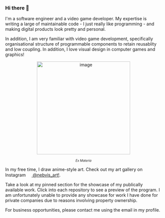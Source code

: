 ### Hi there 👋

I'm a software engineer and a video game developer. My expertise is writing a large of maintainable code - I just really like programming - and making digital products look pretty and personal.

In addition, I am very familiar with video game development, specifically organisational structure of programmable components to retain reusablity and low coupling. In addition, I love visual design in computer games and graphics!

<p align="center">
  <img src="https://github.com/rui-han-crh/rui-han-crh/assets/15359033/57074f62-89ad-470c-9cea-3fe046747701" alt="image" style="height: 300px;">
</p>
<p align="center">
    <em style="font-size:10">Ex Materia</em>
</p>

In my free time, I draw anime-style art. Check out my art gallery on Instagram <a href="https://www.instagram.com/nebvis_art/" target="_blank"><img src="https://upload.wikimedia.org/wikipedia/commons/thumb/e/e7/Instagram_logo_2016.svg/1024px-Instagram_logo_2016.svg.png" height="15"/> @nebvis_art!</a>.

Take a look at my pinned section for the showcase of my publically available work. Click into each repository to see a preview of the program. I am unfortunately unable to provide any showcase for work I have done for private companies due to reasons involving property ownership.

For business opportunities, please contact me using the email in my profile.

<!--
**rui-han-crh/rui-han-crh** is a ✨ _special_ ✨ repository because its `README.md` (this file) appears on your GitHub profile.

Here are some ideas to get you started:

- 🔭 I’m currently working on ...
- 🌱 I’m currently learning ...
- 👯 I’m looking to collaborate on ...
- 🤔 I’m looking for help with ...
- 💬 Ask me about ...
- 📫 How to reach me: ...
- 😄 Pronouns: ...
- ⚡ Fun fact: ...
-->
